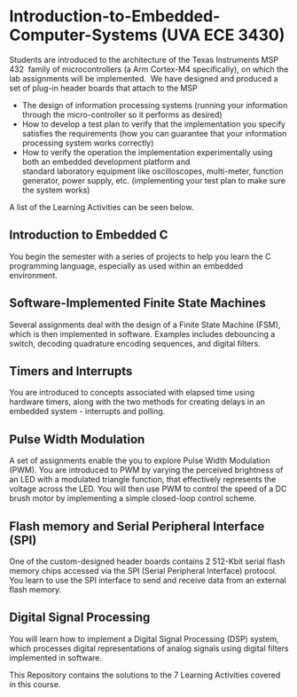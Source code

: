 # Introduction-to-Embedded-Computer-Systems (UVA ECE 3430)

Students are introduced to the architecture of the Texas Instruments MSP 432&nbsp; family of microcontrollers (a Arm Cortex-M4 specifically), on which the lab assignments will be implemented.&nbsp; We have designed and produced a set of plug-in header boards that attach to the MSP 

* The design of information processing systems (running your information through the micro-controller so it performs as desired)
* How to develop a test plan to verify that the implementation you specify satisfies the requirements (how you can guarantee that your information processing system works correctly)
* How to verify the operation the implementation experimentally using both an embedded development platform and standard&nbsp;laboratory&nbsp;equipment like oscilloscopes, multi-meter, function generator, power supply, etc. (implementing your test plan to make sure the system works)

A list of the Learning Activities can be seen below.

## Introduction to Embedded C
You begin the semester with a series of projects to help you learn the C programming language, especially as used within an embedded environment.

## Software-Implemented Finite State Machines
Several assignments deal with the design of a Finite State Machine (FSM), which is then implemented in software. Examples includes debouncing a switch, decoding quadrature encoding sequences, and digital filters.

## Timers and Interrupts
You are introduced to concepts associated with elapsed time using hardware timers, along with the two methods for creating delays in an embedded system - interrupts and polling.

## Pulse Width Modulation
A set of assignments enable the you to explore Pulse Width Modulation (PWM).   You are introduced to PWM by varying the perceived brightness of an LED with a modulated triangle function, that effectively represents the voltage across the LED. You will then use PWM to control the speed of a DC brush motor by implementing a simple closed-loop control scheme.

## Flash memory and Serial Peripheral Interface (SPI)
One of the custom-designed header boards contains 2 512-Kbit serial flash memory chips accessed via the SPI (Serial Peripheral Interface) protocol.   You learn to use the SPI interface to send and receive data from an external flash memory.

## Digital Signal Processing
You will learn how to implement a Digital Signal Processing (DSP) system, which processes digital representations of analog signals using digital filters implemented in software.

 
This Repository contains the solutions to the 7 Learning Activities covered in this course.

